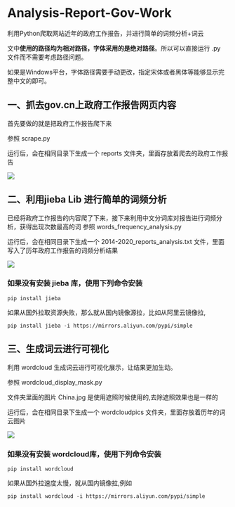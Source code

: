 # Analysis-Report-Gov-Work
利用Python爬取网站近年的政府工作报告，并进行简单的词频分析+词云

文中**使用的路径均为相对路径，字体采用的是绝对路径**。所以可以直接运行 .py 文件而不需要考虑路径问题。

如果是Windows平台，字体路径需要手动更改，指定宋体或者黑体等能够显示完整中文的即可。

## 一、抓去gov.cn上政府工作报告网页内容
首先要做的就是把政府工作报告爬下来

参照 scrape.py 

运行后，会在相同目录下生成一个 reports 文件夹，里面存放着爬去的政府工作报告

![](https://gitee.com/gsyang/Image-Hosting/raw/master/img/scrape_gov_report_example.png)

## 二、利用jieba Lib 进行简单的词频分析

已经将政府工作报告的内容爬了下来，接下来利用中文分词库对报告进行词频分析，获得出现次数最高的词
参照 words_frequency_analysis.py

运行后，会在相同目录下生成一个 2014-2020_reports_analysis.txt 文件，里面写入了历年政府工作报告的词频分析结果

![](https://gitee.com/gsyang/Image-Hosting/raw/master/img/gov_report_wordcount_example.png)

### 如果没有安装 jieba 库，使用下列命令安装

```
pip install jieba
```
如果从国外拉取资源失败，那么就从国内镜像源拉，比如从阿里云镜像拉,

```
pip install jieba -i https://mirrors.aliyun.com/pypi/simple
```

## 三、生成词云进行可视化

利用 wordcloud 生成词云进行可视化展示，让结果更加生动。

参照 wordcloud_display_mask.py

文件夹里面的图片 China.jpg 是使用遮照时候使用的,去除遮照效果也是一样的

运行后，会在相同目录下生成一个 wordcloudpics 文件夹，里面存放着历年的词云图片

![](https://gitee.com/gsyang/Image-Hosting/raw/master/img/wordcloudpics_gov_report_example.png)

### 如果没有安装 wordcloud库，使用下列命令安装
```
pip install wordcloud
```

如果从国外拉速度太慢，就从国内镜像拉,例如

```
pip install wordcloud -i https://mirrors.aliyun.com/pypi/simple
```
